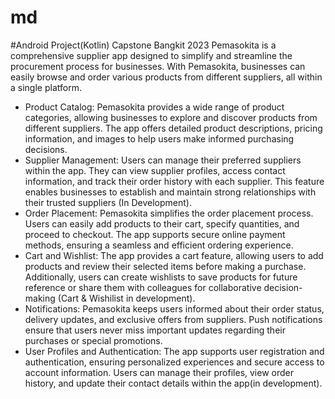 # md
#Android Project(Kotlin) Capstone Bangkit 2023
Pemasokita is a comprehensive supplier app designed to simplify and streamline the procurement process for businesses. With Pemasokita, 
businesses can easily browse and order various products from different suppliers, all within a single platform.
- Product Catalog: Pemasokita provides a wide range of product categories, allowing businesses to explore and discover products from different suppliers. 
The app offers detailed product descriptions, pricing information, and images to help users make informed purchasing decisions.
- Supplier Management: Users can manage their preferred suppliers within the app. They can view supplier profiles, access contact information, 
and track their order history with each supplier. This feature enables businesses to establish and maintain strong relationships with their trusted suppliers (In Development).
- Order Placement: Pemasokita simplifies the order placement process. Users can easily add products to their cart, specify quantities, and proceed to checkout. 
The app supports secure online payment methods, ensuring a seamless and efficient ordering experience.
- Cart and Wishlist: The app provides a cart feature, allowing users to add products and review their selected items before making a purchase. 
Additionally, users can create wishlists to save products for future reference or share them with colleagues for collaborative decision-making (Cart & Wishilist in development).
- Notifications: Pemasokita keeps users informed about their order status, delivery updates, and exclusive offers from suppliers. Push notifications ensure that users never miss important updates regarding their purchases or special promotions.
- User Profiles and Authentication: The app supports user registration and authentication, ensuring personalized experiences and secure access to account information. Users can manage their profiles, view order history, and update their contact details within the app(in development).
